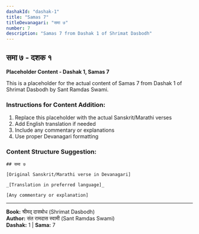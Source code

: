 ```yaml
---
dashakId: "dashak-1"
title: "Samas 7"
titleDevanagari: "समा ७"
number: 7
description: "Samas 7 from Dashak 1 of Shrimat Dasbodh"
---
```


## समा ७ - दशक १

<!-- TODO: Add the actual Sanskrit/Marathi content here -->

**Placeholder Content - Dashak 1, Samas 7**

This is a placeholder for the actual content of Samas 7 from Dashak 1 of Shrimat Dasbodh by Sant Ramdas Swami.

### Instructions for Content Addition:
1. Replace this placeholder with the actual Sanskrit/Marathi verses
2. Add English translation if needed
3. Include any commentary or explanations
4. Use proper Devanagari formatting

### Content Structure Suggestion:
```
## समा ७

[Original Sanskrit/Marathi verse in Devanagari]

_[Translation in preferred language]_

[Any commentary or explanation]
```

---
**Book:** श्रीमद् दासबोध (Shrimat Dasbodh)  
**Author:** संत रामदास स्वामी (Sant Ramdas Swami)  
**Dashak:** 1 | **Sama:** 7
